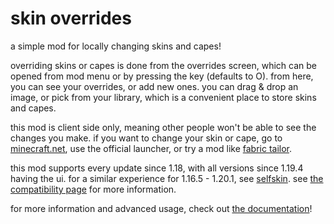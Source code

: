 # skin overrides

a simple mod for locally changing skins and capes!

overriding skins or capes is done from the overrides screen, which can be opened from mod menu or by pressing the key (defaults to O). from here, you can see your overrides, or add new ones. you can drag & drop an image, or pick from your library, which is a convenient place to store skins and capes.

this mod is client side only, meaning other people won't be able to see the changes you make. if you want to change your skin or cape, go to [minecraft.net](https://minecraft.net/), use the official launcher, or try a mod like [fabric tailor](https://modrinth.com/mod/g8w1NapE).

this mod supports every update since 1.18, with all versions since 1.19.4 having the ui. for a similar experience for 1.16.5 - 1.20.1, see [selfskin](https://modrinth.com/mod/kj7JLMnT). see [the compatibility page](https://rosebud.dev/skin-overrides/compatibility/) for more information.

for more information and advanced usage, check out [the documentation](https://rosebud.dev/skin-overrides/)!

